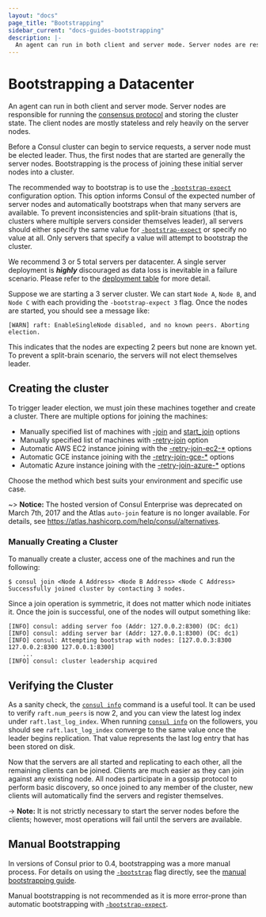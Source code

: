 ```yaml
---
layout: "docs"
page_title: "Bootstrapping"
sidebar_current: "docs-guides-bootstrapping"
description: |-
  An agent can run in both client and server mode. Server nodes are responsible for running the consensus protocol and storing the cluster state. Before a Consul cluster can begin to service requests, a server node must be elected leader. Thus, the first nodes that are started are generally the server nodes. Bootstrapping is the process of joining these server nodes into a cluster.
---
```


# Bootstrapping a Datacenter

An agent can run in both client and server mode. Server nodes are responsible for running the
[consensus protocol](/docs/internals/consensus.html) and storing the cluster state.
The client nodes are mostly stateless and rely heavily on the server nodes.

Before a Consul cluster can begin to service requests, a server node must be elected leader.
Thus, the first nodes that are started are generally the server nodes. Bootstrapping is the process
of joining these initial server nodes into a cluster.

The recommended way to bootstrap is to use the [`-bootstrap-expect`](/docs/agent/options.html#_bootstrap_expect)
configuration option. This option informs Consul of the expected number of
server nodes and automatically bootstraps when that many servers are available. To prevent
inconsistencies and split-brain situations (that is, clusters where multiple servers consider
themselves leader), all servers should either specify the same value for
[`-bootstrap-expect`](/docs/agent/options.html#_bootstrap_expect)
or specify no value at all. Only servers that specify a value will attempt to bootstrap the cluster.

We recommend 3 or 5 total servers per datacenter. A single server deployment is _**highly**_ discouraged
as data loss is inevitable in a failure scenario. Please refer to the
[deployment table](/docs/internals/consensus.html#deployment-table) for more detail.

Suppose we are starting a 3 server cluster. We can start `Node A`, `Node B`, and `Node C` with each
providing the `-bootstrap-expect 3` flag. Once the nodes are started, you should see a message like:

```text
[WARN] raft: EnableSingleNode disabled, and no known peers. Aborting election.
```

This indicates that the nodes are expecting 2 peers but none are known yet. To prevent a split-brain
scenario, the servers will not elect themselves leader.

## Creating the cluster

To trigger leader election, we must join these machines together and create a cluster. There are multiple options for joining the machines:

- Manually specified list of machines with
  [-join](/docs/agent/options.html#_join) and
  [start_join](https://www.consul.io/docs/agent/options.html#start_join)
  options
- Manually specified list of machines with [-retry-join](https://www.consul.io/docs/agent/options.html#_retry_join) option
- Automatic AWS EC2 instance joining with the [-retry-join-ec2-*](https://www.consul.io/docs/agent/options.html#_retry_join_ec2_tag_key) options
- Automatic GCE instance joining with the [-retry-join-gce-*](https://www.consul.io/docs/agent/options.html#_retry_join_gce_tag_value) options
- Automatic Azure instance joining with the [-retry-join-azure-*](https://www.consul.io/docs/agent/options.html#_retry_join_azure_tag_name) options

Choose the method which best suits your environment and specific use case.

~> **Notice:** The hosted version of Consul Enterprise was deprecated on
  March 7th, 2017 and the Atlas `auto-join` feature is no longer available. For details, see https://atlas.hashicorp.com/help/consul/alternatives.

### Manually Creating a Cluster

To manually create a cluster, access one of the machines and run the following:

```
$ consul join <Node A Address> <Node B Address> <Node C Address>
Successfully joined cluster by contacting 3 nodes.
```

Since a join operation is symmetric, it does not matter which node initiates it. Once the join is successful, one of the nodes will output something like:

```
[INFO] consul: adding server foo (Addr: 127.0.0.2:8300) (DC: dc1)
[INFO] consul: adding server bar (Addr: 127.0.0.1:8300) (DC: dc1)
[INFO] consul: Attempting bootstrap with nodes: [127.0.0.3:8300 127.0.0.2:8300 127.0.0.1:8300]
    ...
[INFO] consul: cluster leadership acquired
```

## Verifying the Cluster

As a sanity check, the [`consul info`](/docs/commands/info.html) command
is a useful tool. It can be used to verify `raft.num_peers` is now 2,
and you can view the latest log index under `raft.last_log_index`. When
running [`consul info`](/docs/commands/info.html) on the followers, you
should see `raft.last_log_index` converge to the same value once the
leader begins replication. That value represents the last log entry that
has been stored on disk.

Now that the servers are all started and replicating to each other, all
the remaining clients can be joined. Clients are much easier as they can
join against any existing node. All nodes participate in a gossip
protocol to perform basic discovery, so once joined to any member of the
cluster, new clients will automatically find the servers and register
themselves.

-> **Note:** It is not strictly necessary to start the server nodes before the clients; however, most operations will fail until the servers are available.

## Manual Bootstrapping

In versions of Consul prior to 0.4, bootstrapping was a more manual process. For details on
using the [`-bootstrap`](/docs/agent/options.html#_bootstrap) flag directly, see the
[manual bootstrapping guide](/docs/guides/manual-bootstrap.html).

Manual bootstrapping is not recommended as it is more error-prone than automatic bootstrapping
with [`-bootstrap-expect`](/docs/agent/options.html#_bootstrap_expect).
